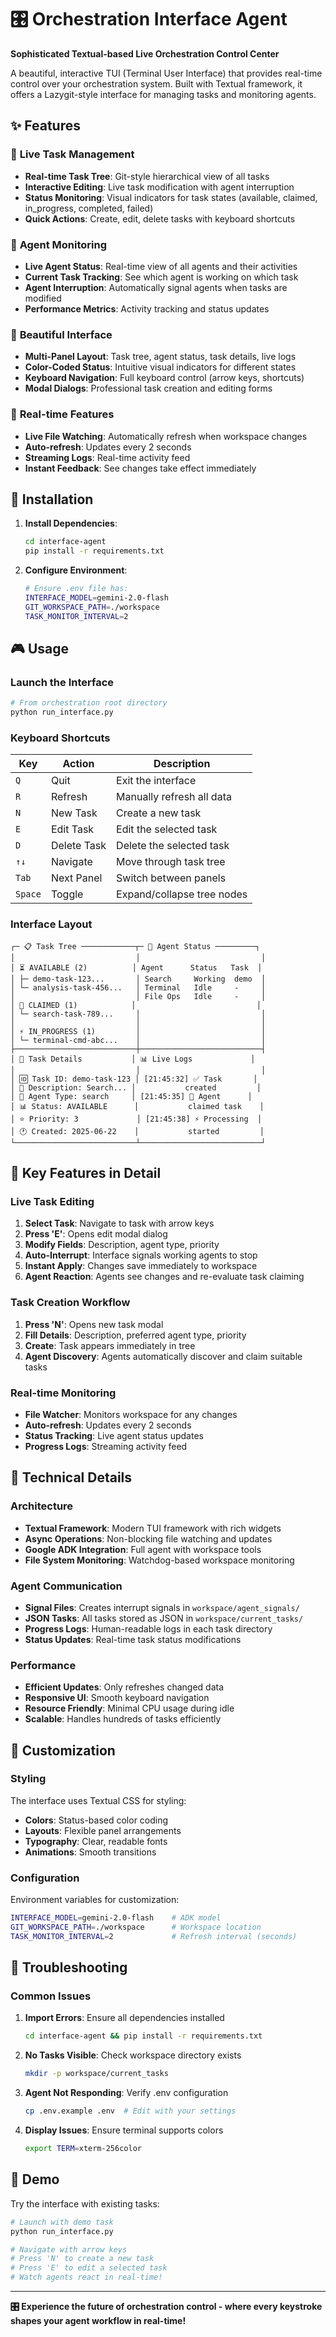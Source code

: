 # 🎛️ Orchestration Interface Agent

**Sophisticated Textual-based Live Orchestration Control Center**

A beautiful, interactive TUI (Terminal User Interface) that provides real-time control over your orchestration system. Built with Textual framework, it offers a Lazygit-style interface for managing tasks and monitoring agents.

## ✨ Features

### 🎯 **Live Task Management**
- **Real-time Task Tree**: Git-style hierarchical view of all tasks
- **Interactive Editing**: Live task modification with agent interruption
- **Status Monitoring**: Visual indicators for task states (available, claimed, in_progress, completed, failed)
- **Quick Actions**: Create, edit, delete tasks with keyboard shortcuts

### 🤖 **Agent Monitoring**
- **Live Agent Status**: Real-time view of all agents and their activities
- **Current Task Tracking**: See which agent is working on which task
- **Agent Interruption**: Automatically signal agents when tasks are modified
- **Performance Metrics**: Activity tracking and status updates

### 🎨 **Beautiful Interface**
- **Multi-Panel Layout**: Task tree, agent status, task details, live logs
- **Color-Coded Status**: Intuitive visual indicators for different states
- **Keyboard Navigation**: Full keyboard control (arrow keys, shortcuts)
- **Modal Dialogs**: Professional task creation and editing forms

### 🔄 **Real-time Features**
- **Live File Watching**: Automatically refresh when workspace changes
- **Auto-refresh**: Updates every 2 seconds
- **Streaming Logs**: Real-time activity feed
- **Instant Feedback**: See changes take effect immediately

## 🚀 Installation

1. **Install Dependencies**:
   ```bash
   cd interface-agent
   pip install -r requirements.txt
   ```

2. **Configure Environment**:
   ```bash
   # Ensure .env file has:
   INTERFACE_MODEL=gemini-2.0-flash
   GIT_WORKSPACE_PATH=./workspace
   TASK_MONITOR_INTERVAL=2
   ```

## 🎮 Usage

### Launch the Interface
```bash
# From orchestration root directory
python run_interface.py
```

### Keyboard Shortcuts
| Key | Action | Description |
|-----|--------|-------------|
| `Q` | Quit | Exit the interface |
| `R` | Refresh | Manually refresh all data |
| `N` | New Task | Create a new task |
| `E` | Edit Task | Edit the selected task |
| `D` | Delete Task | Delete the selected task |
| `↑↓` | Navigate | Move through task tree |
| `Tab` | Next Panel | Switch between panels |
| `Space` | Toggle | Expand/collapse tree nodes |

### Interface Layout

```
┌─ 📋 Task Tree ────────────┬─ 🤖 Agent Status ─────────┐
│                           │                           │
│ ⏳ AVAILABLE (2)          │ Agent      Status   Task  │
│ ├─ demo-task-123...       │ Search     Working  demo  │
│ └─ analysis-task-456...   │ Terminal   Idle     -     │
│                           │ File Ops   Idle     -     │
│ 🔄 CLAIMED (1)            │                           │
│ └─ search-task-789...     │                           │
│                           │                           │
│ ⚡ IN_PROGRESS (1)         │                           │
│ └─ terminal-cmd-abc...    │                           │
├───────────────────────────┼───────────────────────────┤
│ 📄 Task Details           │ 📊 Live Logs             │
│                           │                           │
│ 🆔 Task ID: demo-task-123 │ [21:45:32] ✅ Task       │
│ 📝 Description: Search... │           created         │
│ 🤖 Agent Type: search     │ [21:45:35] 🔄 Agent      │
│ 📊 Status: AVAILABLE      │           claimed task    │
│ ⭐ Priority: 3             │ [21:45:38] ⚡ Processing  │
│ 🕐 Created: 2025-06-22    │           started         │
└───────────────────────────┴───────────────────────────┘
```

## 🎯 Key Features in Detail

### Live Task Editing
1. **Select Task**: Navigate to task with arrow keys
2. **Press 'E'**: Opens edit modal dialog
3. **Modify Fields**: Description, agent type, priority
4. **Auto-Interrupt**: Interface signals working agents to stop
5. **Instant Apply**: Changes save immediately to workspace
6. **Agent Reaction**: Agents see changes and re-evaluate task claiming

### Task Creation Workflow
1. **Press 'N'**: Opens new task modal
2. **Fill Details**: Description, preferred agent type, priority
3. **Create**: Task appears immediately in tree
4. **Agent Discovery**: Agents automatically discover and claim suitable tasks

### Real-time Monitoring
- **File Watcher**: Monitors workspace for any changes
- **Auto-refresh**: Updates every 2 seconds
- **Status Tracking**: Live agent status updates
- **Progress Logs**: Streaming activity feed

## 🔧 Technical Details

### Architecture
- **Textual Framework**: Modern TUI framework with rich widgets
- **Async Operations**: Non-blocking file watching and updates
- **Google ADK Integration**: Full agent with workspace tools
- **File System Monitoring**: Watchdog-based workspace monitoring

### Agent Communication
- **Signal Files**: Creates interrupt signals in `workspace/agent_signals/`
- **JSON Tasks**: All tasks stored as JSON in `workspace/current_tasks/`
- **Progress Logs**: Human-readable logs in each task directory
- **Status Updates**: Real-time task status modifications

### Performance
- **Efficient Updates**: Only refreshes changed data
- **Responsive UI**: Smooth keyboard navigation
- **Resource Friendly**: Minimal CPU usage during idle
- **Scalable**: Handles hundreds of tasks efficiently

## 🎨 Customization

### Styling
The interface uses Textual CSS for styling:
- **Colors**: Status-based color coding
- **Layouts**: Flexible panel arrangements
- **Typography**: Clear, readable fonts
- **Animations**: Smooth transitions

### Configuration
Environment variables for customization:
```bash
INTERFACE_MODEL=gemini-2.0-flash    # ADK model
GIT_WORKSPACE_PATH=./workspace      # Workspace location
TASK_MONITOR_INTERVAL=2             # Refresh interval (seconds)
```

## 🚨 Troubleshooting

### Common Issues

1. **Import Errors**: Ensure all dependencies installed
   ```bash
   cd interface-agent && pip install -r requirements.txt
   ```

2. **No Tasks Visible**: Check workspace directory exists
   ```bash
   mkdir -p workspace/current_tasks
   ```

3. **Agent Not Responding**: Verify .env configuration
   ```bash
   cp .env.example .env  # Edit with your settings
   ```

4. **Display Issues**: Ensure terminal supports colors
   ```bash
   export TERM=xterm-256color
   ```

## 🎉 Demo

Try the interface with existing tasks:
```bash
# Launch with demo task
python run_interface.py

# Navigate with arrow keys
# Press 'N' to create a new task
# Press 'E' to edit a selected task
# Watch agents react in real-time!
```

---

**🎛️ Experience the future of orchestration control - where every keystroke shapes your agent workflow in real-time!** 
